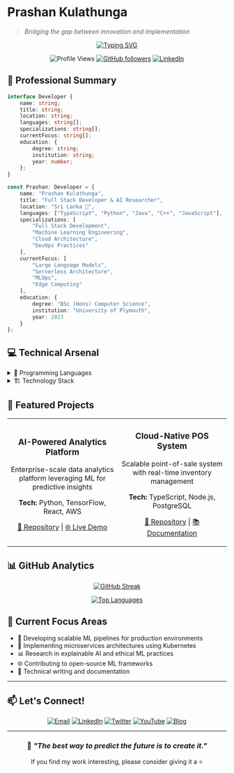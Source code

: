 
# Prashan Kulathunga
> *Bridging the gap between innovation and implementation*

<div align="center">
  
[![Typing SVG](https://readme-typing-svg.herokuapp.com?font=Fira+Code&duration=3000&pause=1000&color=3F95F7&center=true&vCenter=true&width=435&lines=Full+Stack+Developer;AI+Research+Enthusiast;Cloud+Architecture+Specialist;Open+Source+Contributor)](https://git.io/typing-svg)

![Profile Views](https://komarev.com/ghpvc/?username=prashankulathunga&color=brightgreen)
[![GitHub followers](https://img.shields.io/github/followers/prashankulathunga?label=Follow&style=social)](https://github.com/prashankulathunga)
[![LinkedIn](https://img.shields.io/badge/-Connect-blue?style=flat-square&logo=Linkedin&logoColor=white&link=https://linkedin.com/in/prashankulathunga)](https://linkedin.com/in/prashankulathunga)

</div>

## 🎯 Professional Summary

```typescript
interface Developer {
    name: string;
    title: string;
    location: string;
    languages: string[];
    specializations: string[];
    currentFocus: string[];
    education: {
        degree: string;
        institution: string;
        year: number;
    };
}

const Prashan: Developer = {
    name: "Prashan Kulathunga",
    title: "Full Stack Developer & AI Researcher",
    location: "Sri Lanka 🌴",
    languages: ["TypeScript", "Python", "Java", "C++", "JavaScript"],
    specializations: [
        "Full Stack Development",
        "Machine Learning Engineering",
        "Cloud Architecture",
        "DevOps Practices"
    ],
    currentFocus: [
        "Large Language Models",
        "Serverless Architecture",
        "MLOps",
        "Edge Computing"
    ],
    education: {
        degree: "BSc (Hons) Computer Science",
        institution: "University of Plymouth",
        year: 2023
    }
};
```

## 💻 Technical Arsenal

<details>
<summary>🔮 Programming Languages</summary>

| Language | Proficiency | Primary Use Cases |
|----------|-------------|------------------|
| Python | ⭐⭐⭐⭐⭐ | ML/AI, Data Analysis, Backend |
| TypeScript | ⭐⭐⭐⭐⭐ | Frontend, Node.js Applications |
| JavaScript | ⭐⭐⭐⭐⭐ | Web Development, React |
| Java | ⭐⭐⭐⭐ | Enterprise Applications |
| C++ | ⭐⭐⭐⭐ | System Programming |
| SQL | ⭐⭐⭐⭐ | Database Management |

</details>

<details>
<summary>🏗️ Technology Stack</summary>

### Frontend Development
- **Frameworks**: React.js, Next.js, Vue.js
- **State Management**: Redux, Zustand
- **Styling**: Tailwind CSS, Styled-Components
- **Testing**: Jest, React Testing Library

### Backend Development
- **Frameworks**: Node.js, Express, NestJS, Django
- **APIs**: REST, GraphQL, gRPC
- **Databases**: PostgreSQL, MongoDB, Redis
- **ORM**: Prisma, TypeORM, Mongoose

### DevOps & Cloud
- **Cloud Platforms**: AWS, Azure
- **Containerization**: Docker, Kubernetes
- **CI/CD**: GitHub Actions, Jenkins
- **Monitoring**: Grafana, Prometheus

### AI/ML Stack
- **Frameworks**: TensorFlow, PyTorch
- **Libraries**: scikit-learn, Pandas, NumPy
- **MLOps**: MLflow, DVC
- **Visualization**: Matplotlib, Plotly

</details>

## 🚀 Featured Projects

<table>
  <tr>
    <td align="center">
      <h3>AI-Powered Analytics Platform</h3>
      <p>Enterprise-scale data analytics platform leveraging ML for predictive insights</p>
      <p><strong>Tech:</strong> Python, TensorFlow, React, AWS</p>
      <p><a href="#">🔗 Repository</a> | <a href="#">🌐 Live Demo</a></p>
    </td>
    <td align="center">
      <h3>Cloud-Native POS System</h3>
      <p>Scalable point-of-sale system with real-time inventory management</p>
      <p><strong>Tech:</strong> TypeScript, Node.js, PostgreSQL</p>
      <p><a href="#">🔗 Repository</a> | <a href="#">📚 Documentation</a></p>
    </td>
  </tr>
</table>

## 📊 GitHub Analytics

<div align="center">
  
[![GitHub Streak](https://github-readme-streak-stats.herokuapp.com/?user=prashankulathunga&theme=dark)](https://github.com/prashankulathunga)

[![Top Languages](https://github-readme-stats.vercel.app/api/top-langs/?username=prashankulathunga&layout=compact&theme=dark)](https://github.com/prashankulathunga)

</div>

## 🎯 Current Focus Areas

- 🧠 Developing scalable ML pipelines for production environments
- 🚀 Implementing microservices architectures using Kubernetes
- 📊 Research in explainable AI and ethical ML practices
- 🌐 Contributing to open-source ML frameworks
- 📝 Technical writing and documentation

---

## 📫 Let's Connect!

<div align="center">

[![Email](https://img.shields.io/badge/Email-D14836?style=for-the-badge&logo=gmail&logoColor=white)](mailto:prashan.kulathunga@example.com)
[![LinkedIn](https://img.shields.io/badge/LinkedIn-0077B5?style=for-the-badge&logo=linkedin&logoColor=white)](https://linkedin.com/in/prashankulathunga)
[![Twitter](https://img.shields.io/badge/Twitter-1DA1F2?style=for-the-badge&logo=twitter&logoColor=white)](https://twitter.com/kulathungatech)
[![YouTube](https://img.shields.io/badge/YouTube-FF0000?style=for-the-badge&logo=youtube&logoColor=white)](https://www.youtube.com/channel/UCtyxYXf0XveBHBYPA2Io--w)
[![Blog](https://img.shields.io/badge/Blog-FFA500?style=for-the-badge&logo=rss&logoColor=white)](https://prashankulathunga.dev/blog)

</div>

---

<div align="center">
  
### 💭 *"The best way to predict the future is to create it."*

If you find my work interesting, please consider giving it a ⭐

</div>
